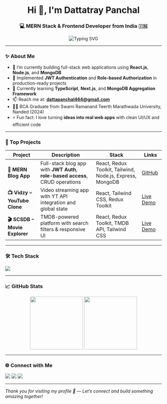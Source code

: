 <h1 align="center">Hi 👋, I'm Dattatray Panchal</h1>
<h3 align="center">💻 MERN Stack & Frontend Developer from India 🇮🇳</h3>

<p align="center">
  <img src="https://readme-typing-svg.herokuapp.com?font=Fira+Code&weight=500&pause=1000&center=true&vCenter=true&width=435&linesBuilding+MERN+Apps+with+Authentication;Crafting+Modern+UI+with+TailwindCSS;React+%2B+Redux+Developer;Open+to+Full-time+%2F+Remote+roles" alt="Typing SVG" />
</p>

---

### ✨ About Me

- 🔭 I’m currently building full-stack web applications using **React.js**, **Node.js**, and **MongoDB**
- 🔐 Implemented **JWT Authentication** and **Role-based Authorization** in production-ready projects
- 🌱 Currently learning **TypeScript**, **Next.js**, and **MongoDB Aggregation Framework**
- 📫 Reach me at: **dattapanchal464@gmail.com**
- 👨‍🎓 BCA Graduate from Swami Ramanand Teerth Marathwada University, Nanded (2024)
- ⚡ Fun fact: I love turning **ideas into real web apps** with clean UI/UX and efficient code

---

### 💼 Top Projects

| Project | Description | Stack | Links |
|--------|-------------|-------|-------|
| **📝 MERN Blog App** | Full-stack blog app with **JWT Auth**, **role-based access**, CRUD operations | React, Redux Toolkit, Tailwind, Node.js, Express, MongoDB | [GitHub](https://github.com/datta-panchal-08/MERN_Blog_App) |
| **📺 Vidzy – YouTube Clone** | Video streaming app with YT API integration and global state | React, Tailwind CSS, Redux Toolkit | [Live Demo](https://vidzy-seven.vercel.app) |
| **🎬 SCSDB – Movie Explorer** | TMDB-powered platform with search filters & responsive UI | React, Redux Toolkit, TMDB API, Tailwind CSS | [Live Demo](https://scsdb-entertainment.vercel.app) |

---

### 🛠 Tech Stack

<p align="left">
  <img src="https://skillicons.dev/icons?i=react,redux,nodejs,express,mongodb,html,css,js,ts,tailwind,angular,bootstrap,git,vscode" />
</p>

---

### 📈 GitHub Stats

<p align="center">
  <img src="https://github-readme-stats.vercel.app/api?username=datta-panchal-08&show_icons=true&theme=tokyonight&hide_border=true" height="170" />
  <img src="https://github-readme-stats.vercel.app/api/top-langs/?username=datta-panchal-08&layout=compact&theme=tokyonight&hide_border=true" height="170"/>
</p>

---

### 🌐 Connect with Me

<p align="left">
  <a href="https://linkedin.com/in/dattatray-panchal-19a439217" target="_blank"><img src="https://img.shields.io/badge/LinkedIn-blue?style=for-the-badge&logo=linkedin" /></a>
  <a href="mailto:dattapanchal464@gmail.com"><img src="https://img.shields.io/badge/Gmail-Dattatray-red?style=for-the-badge&logo=gmail" /></a>
  <a href="https://github.com/datta-panchal-08" target="_blank"><img src="https://img.shields.io/badge/GitHub-datta--panchal--08-black?style=for-the-badge&logo=github" /></a>
</p>

---

*Thank you for visiting my profile 🙌 — Let’s connect and build something amazing together!*
